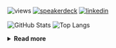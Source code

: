 ![views](https://komarev.com/ghpvc/?username=chck&color=blueviolet)
[![speakerdeck](https://img.shields.io/badge/Speaker_Deck-chck-8a2be2?style=flat-square&logo=speaker-deck)](https://speakerdeck.com/chck)
[![linkedin](https://img.shields.io/badge/LinkedIn-chck-8a2be2?style=flat-square&logo=linkedin)](https://www.linkedin.com/in/chck/)

<p align="left"> 
  <img alt="GitHub Stats" align="center" height="150" src="https://github-readme-stats-nine-umber-51.vercel.app/api?username=chck&count_private=true&show_icons=true&hide_title=true&theme=buefy" />
  <img alt="Top Langs" align="center" height="150" src="https://github-readme-stats-nine-umber-51.vercel.app/api/top-langs/?username=chck&layout=compact&count_private=true&show_icons=true&hide_title=true&theme=buefy" />
</p>

<details>
  <summary><b>Read more</b></summary>
  <br>

  <!--START_SECTION:waka-->
**🐱 My GitHub Data** 

> 📦 82.5 kB Used in GitHub's Storage 
 > 
> 🏆 380 Contributions in the Year 2024
 > 
> 💼 Opted to Hire
 > 
> 📜 133 Public Repositories 
 > 
> 🔑 22 Private Repositories 
 > 
**I'm a Night 🦉** 

```text
🌞 Morning                860 commits         ███░░░░░░░░░░░░░░░░░░░░░░   13.26 % 
🌆 Daytime                2106 commits        ████████░░░░░░░░░░░░░░░░░   32.46 % 
🌃 Evening                1879 commits        ███████░░░░░░░░░░░░░░░░░░   28.97 % 
🌙 Night                  1642 commits        ██████░░░░░░░░░░░░░░░░░░░   25.31 % 
```
📅 **I'm Most Productive on Thursday** 

```text
Monday                   1280 commits        █████░░░░░░░░░░░░░░░░░░░░   19.73 % 
Tuesday                  1001 commits        ████░░░░░░░░░░░░░░░░░░░░░   15.43 % 
Wednesday                1065 commits        ████░░░░░░░░░░░░░░░░░░░░░   16.42 % 
Thursday                 1548 commits        ██████░░░░░░░░░░░░░░░░░░░   23.86 % 
Friday                   658 commits         ███░░░░░░░░░░░░░░░░░░░░░░   10.14 % 
Saturday                 377 commits         █░░░░░░░░░░░░░░░░░░░░░░░░   05.81 % 
Sunday                   558 commits         ██░░░░░░░░░░░░░░░░░░░░░░░   08.60 % 
```


📊 **This Week I Spent My Time On** 

```text
💬 Programming Languages: 
Python                   1 hr 44 mins        ███████░░░░░░░░░░░░░░░░░░   26.10 % 
Other                    1 hr 16 mins        █████░░░░░░░░░░░░░░░░░░░░   19.11 % 
YAML                     52 mins             ███░░░░░░░░░░░░░░░░░░░░░░   13.19 % 
Git                      35 mins             ██░░░░░░░░░░░░░░░░░░░░░░░   08.84 % 
TOML                     33 mins             ██░░░░░░░░░░░░░░░░░░░░░░░   08.30 % 

🔥 Editors: 
Neovim                   3 hrs 35 mins       █████████████░░░░░░░░░░░░   53.66 % 
PyCharm                  2 hrs               ███████░░░░░░░░░░░░░░░░░░   29.94 % 
Chrome                   1 hr 5 mins         ████░░░░░░░░░░░░░░░░░░░░░   16.40 % 
```

**I Mostly Code in Python** 

```text
Python                   45 repos            █████████░░░░░░░░░░░░░░░░   34.88 % 
Jupyter Notebook         19 repos            ████░░░░░░░░░░░░░░░░░░░░░   14.73 % 
Rust                     7 repos             █░░░░░░░░░░░░░░░░░░░░░░░░   05.43 % 
TypeScript               4 repos             █░░░░░░░░░░░░░░░░░░░░░░░░   03.10 % 
Astro                    1 repo              ░░░░░░░░░░░░░░░░░░░░░░░░░   00.78 % 
```



**Timeline**

![Lines of Code chart](https://raw.githubusercontent.com/chck/chck/main/assets/bar_graph.png)


 Last Updated on 2024-06-04 01:29 UTC
<!--END_SECTION:waka-->
</details>


